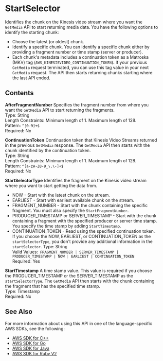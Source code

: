 # StartSelector<a name="API_dataplane_StartSelector"></a>

Identifies the chunk on the Kinesis video stream where you want the `GetMedia` API to start returning media data\. You have the following options to identify the starting chunk: 
+ Choose the latest \(or oldest\) chunk\.
+ Identify a specific chunk\. You can identify a specific chunk either by providing a fragment number or time stamp \(server or producer\)\. 
+ Each chunk's metadata includes a continuation token as a Matroska \(MKV\) tag \(`AWS_KINESISVIDEO_CONTINUATION_TOKEN`\)\. If your previous `GetMedia` request terminated, you can use this tag value in your next `GetMedia` request\. The API then starts returning chunks starting where the last API ended\.

## Contents<a name="API_dataplane_StartSelector_Contents"></a>

 **AfterFragmentNumber**   <a name="KinesisVideo-Type-dataplane_StartSelector-AfterFragmentNumber"></a>
Specifies the fragment number from where you want the `GetMedia` API to start returning the fragments\.   
Type: String  
Length Constraints: Minimum length of 1\. Maximum length of 128\.  
Pattern: `^[0-9]+$`   
Required: No

 **ContinuationToken**   <a name="KinesisVideo-Type-dataplane_StartSelector-ContinuationToken"></a>
Continuation token that Kinesis Video Streams returned in the previous `GetMedia` response\. The `GetMedia` API then starts with the chunk identified by the continuation token\.  
Type: String  
Length Constraints: Minimum length of 1\. Maximum length of 128\.  
Pattern: `^[a-zA-Z0-9_\.\-]+$`   
Required: No

 **StartSelectorType**   <a name="KinesisVideo-Type-dataplane_StartSelector-StartSelectorType"></a>
Identifies the fragment on the Kinesis video stream where you want to start getting the data from\.  
+ NOW \- Start with the latest chunk on the stream\.
+ EARLIEST \- Start with earliest available chunk on the stream\.
+ FRAGMENT\_NUMBER \- Start with the chunk containing the specific fragment\. You must also specify the `StartFragmentNumber`\.
+ PRODUCER\_TIMESTAMP or SERVER\_TIMESTAMP \- Start with the chunk containing a fragment with the specified producer or server time stamp\. You specify the time stamp by adding `StartTimestamp`\.
+  CONTINUATION\_TOKEN \- Read using the specified continuation token\. 
If you choose the NOW, EARLIEST, or CONTINUATION\_TOKEN as the `startSelectorType`, you don't provide any additional information in the `startSelector`\.
Type: String  
Valid Values:` FRAGMENT_NUMBER | SERVER_TIMESTAMP | PRODUCER_TIMESTAMP | NOW | EARLIEST | CONTINUATION_TOKEN`   
Required: Yes

 **StartTimestamp**   <a name="KinesisVideo-Type-dataplane_StartSelector-StartTimestamp"></a>
A time stamp value\. This value is required if you choose the PRODUCER\_TIMESTAMP or the SERVER\_TIMESTAMP as the `startSelectorType`\. The `GetMedia` API then starts with the chunk containing the fragment that has the specified time stamp\.  
Type: Timestamp  
Required: No

## See Also<a name="API_dataplane_StartSelector_SeeAlso"></a>

For more information about using this API in one of the language\-specific AWS SDKs, see the following:
+  [AWS SDK for C\+\+](http://docs.aws.amazon.com/goto/SdkForCpp/kinesis-video-data-2017-09-30/StartSelector) 
+  [AWS SDK for Go](http://docs.aws.amazon.com/goto/SdkForGoV1/kinesis-video-data-2017-09-30/StartSelector) 
+  [AWS SDK for Java](http://docs.aws.amazon.com/goto/SdkForJava/kinesis-video-data-2017-09-30/StartSelector) 
+  [AWS SDK for Ruby V2](http://docs.aws.amazon.com/goto/SdkForRubyV2/kinesis-video-data-2017-09-30/StartSelector) 